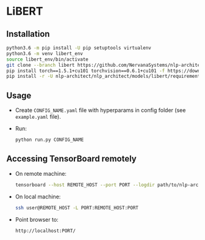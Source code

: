 # LiBERT

## Installation

```bash
python3.6 -m pip install -U pip setuptools virtualenv
python3.6 -m venv libert_env
source libert_env/bin/activate
git clone --branch libert https://github.com/NervanaSystems/nlp-architect.git
pip install torch==1.5.1+cu101 torchvision==0.6.1+cu101 -f https://download.pytorch.org/whl/torch_stable.html
pip install -r -U nlp-architect/nlp_architect/models/libert/requirements.txt
```

## Usage

- Create `CONFIG_NAME.yaml` file with hyperparams in config folder (see `example.yaml` file).

- Run:

    ```bash
    python run.py CONFIG_NAME
    ```

## Accessing TensorBoard remotely

- On remote machine:

    ```bash
    tensorboard --host REMOTE_HOST --port PORT --logdir path/to/nlp-architect/models/libert/out/logs
    ```

- On local machine:

    ```bash
    ssh user@REMOTE_HOST -L PORT:REMOTE_HOST:PORT
    ```

- Point browser to:

    `http://localhost:PORT/`
